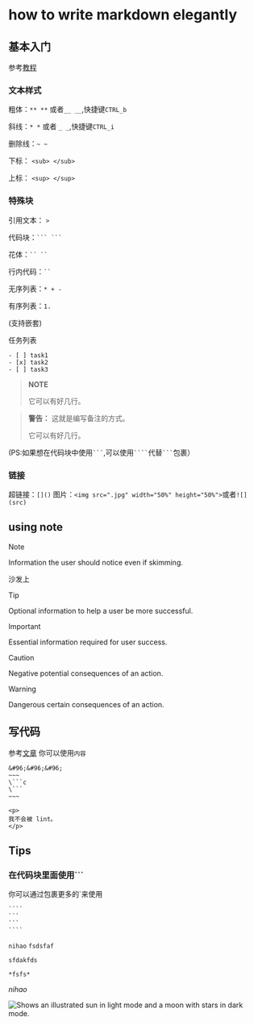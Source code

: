 # how to write markdown elegantly

## 基本入门
参考[教程](https://docs.github.com/zh/get-started/writing-on-github/getting-started-with-writing-and-formatting-on-github/basic-writing-and-formatting-syntax)
### 文本样式

粗体：`** **` 或者`__ __`,快捷键`CTRL_b`

斜线：`* *` 或者 `_ _`,快捷键`CTRL_i`

删除线：`~ ~`

下标： `<sub> </sub>`

上标： `<sup> </sup>`

### 特殊块

引用文本： `>`

代码块：` ``` ``` `

花体：` `` `` `

行内代码：` `` `

无序列表：` * + - `

有序列表：`1.`

(支持嵌套)

任务列表
```
- [ ] task1
- [x] task2
- [ ] task3
```

> **NOTE**
>
> 它可以有好几行。
> 
> 

> **警告：** 这就是编写备注的方式。
>
> 它可以有好几行。

(PS:如果想在代码块中使用` ``` `,可以使用` ```` `代替` ``` `包裹）

### 链接

超链接：`[]()`
图片：`<img src=".jpg" width="50%" height="50%">`或者`![](src)`
## using note

> [!NOTE]
> Information the user should notice even if skimming.


沙发上 
> [!TIP]
> Optional information to help a user be more successful.



> [!IMPORTANT]
> Essential information required for user success.

> [!CAUTION]
> Negative potential consequences of an action.

> [!WARNING]
> Dangerous certain consequences of an action.

## 写代码
参考[文章](https://developer.mozilla.org/zh-CN/docs/MDN/Writing_guidelines/Howto/Markdown_in_MDN#%E7%A4%BA%E4%BE%8B%E4%BB%A3%E7%A0%81%E5%9D%97)
你可以使用`内容`
```
&#96;&#96;&#96;
~~~
\```c
\```
~~~
```

```html-nolint
<p>
我不会被 lint。
</p>
```
## Tips
### 在代码块里面使用```
你可以通过包裹更多的`来使用
`````
````
```
```
````
`````

``
nihao
``
`fsdsfaf
`
```
sfdakfds
```
````
*fsfs*
````
*nihao*

<picture>
  <source media="(prefers-color-scheme: dark)" srcset="https://user-images.githubusercontent.com/25423296/163456776-7f95b81a-f1ed-45f7-b7ab-8fa810d529fa.png">

  <img alt="Shows an illustrated sun in light mode and a moon with stars in dark mode." src="https://user-images.githubusercontent.com/25423296/163456779-a8556205-d0a5-45e2-ac17-42d089e3c3f8.png">
</picture>